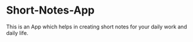 # Short-Notes-App
This is an App which helps in creating short notes for your daily work and daily life.
